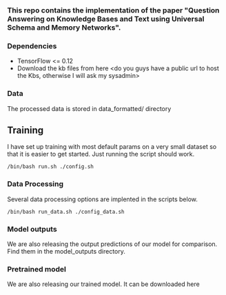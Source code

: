 ### This repo contains the implementation of the paper "Question Answering on Knowledge Bases and Text using Universal Schema and Memory Networks".

### Dependencies
* TensorFlow <= 0.12
* Download the kb files from here <do you guys have a public url to host the Kbs, otherwise I will ask my sysadmin>

### Data
The processed data is stored in data_formatted/ directory

## Training
I have set up training with most default params on a very small dataset so that it is easier to get started. Just running the script should work.
```
/bin/bash run.sh ./config.sh
```

### Data Processing
Several data processing options are implented in the scripts below.
```
/bin/bash run_data.sh ./config_data.sh
```

### Model outputs
We are also releasing the output predictions of our model for comparison. Find them in the model_outputs directory.

### Pretrained model
We are also releasing our trained model. It can be downloaded here <ask Sysadmin for public link>

